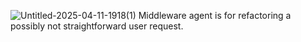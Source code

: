 ![Untitled-2025-04-11-1918(1)](https://github.com/user-attachments/assets/0c68fd65-afe1-460b-b044-8c457b4cf1bb)
Middleware agent is for refactoring a possibly not straightforward user request.

